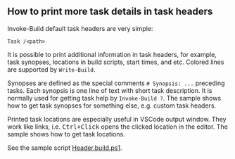 
## How to print more task details in task headers

Invoke-Build default task headers are very simple:

    Task /<path>

It is possible to print additional information in task headers, for example,
task synopses, locations in build scripts, start times, and etc. Colored
lines are supported by `Write-Build`.

Synopses are defined as the special comments `# Synopsis: ...` preceding tasks.
Each synopsis is one line of text with short task description. It is normally
used for getting task help by `Invoke-Build ?`. The sample shows how to get
task synopses for something else, e.g. custom task headers.

Printed task locations are especially useful in VSCode output window. They work
like links, i.e. <kbd>Ctrl+Click</kbd> opens the clicked location in the editor.
The sample shows how to get task locations.

See the sample script [Header.build.ps1](Header.build.ps1).
